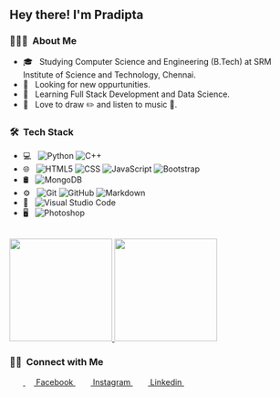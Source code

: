 <h2> Hey there! I'm Pradipta</h2>

<h3> 👨🏻‍💻 &nbsp;About Me </h3>


- 🎓 &nbsp; Studying Computer Science and Engineering (B.Tech) at SRM Institute of Science and Technology, Chennai.
- 💼 &nbsp; Looking for new oppurtunities.
- 🌱 &nbsp; Learning Full Stack Development and Data Science.
- 🥰 &nbsp; Love to draw ✏️ and listen to music 🎵.

<h3> 🛠 &nbsp;Tech Stack</h3>

- 💻 &nbsp;
  ![Python](https://img.shields.io/badge/-Python-333333?style=flat&logo=python)
  ![C++](https://img.shields.io/badge/-C++-333333?style=flat&logo=C%2B%2B&logoColor=00599C)
- 🌐 &nbsp;
  ![HTML5](https://img.shields.io/badge/-HTML5-333333?style=flat&logo=HTML5)
  ![CSS](https://img.shields.io/badge/-CSS-333333?style=flat&logo=CSS3&logoColor=1572B6)
  ![JavaScript](https://img.shields.io/badge/-JavaScript-333333?style=flat&logo=javascript)
  ![Bootstrap](https://img.shields.io/badge/-Bootstrap-333333?style=flat&logo=bootstrap&logoColor=563D7C)
- 🛢 &nbsp;
  ![MongoDB](https://img.shields.io/badge/-MongoDB-333333?style=flat&logo=mongodb)
- ⚙️ &nbsp;
  ![Git](https://img.shields.io/badge/-Git-333333?style=flat&logo=git)
  ![GitHub](https://img.shields.io/badge/-GitHub-333333?style=flat&logo=github)
  ![Markdown](https://img.shields.io/badge/-Markdown-333333?style=flat&logo=markdown)
- 🔧 &nbsp;
  ![Visual Studio Code](https://img.shields.io/badge/-Visual%20Studio%20Code-333333?style=flat&logo=visual-studio-code&logoColor=007ACC)
- 🖥 &nbsp;
  ![Photoshop](https://img.shields.io/badge/-Photoshop-333333?style=flat&logo=adobe-photoshop)

<br/>

<a href="https://github.com/ProMinato500">
  <img height="180em" src="https://github-readme-stats.vercel.app/api?username=ProMinato500&theme=buefy&show_icons=true" />
  <img height="180em" src="https://github-readme-stats.vercel.app/api/top-langs/?username=ProMinato500&theme=buefy&layout=compact" />
</a>

<br/>

<h3> 🤝🏻 &nbsp;Connect with Me </h3>

&nbsp;&nbsp;&nbsp;&nbsp;&nbsp;&nbsp;<a href = "https://www.facebook.com/ProMinato500"> <img src = "https://cdn1.iconfinder.com/data/icons/logotypes/32/square-facebook-256.png" height= 15px width = 15px> Facebook </a>&nbsp;&nbsp;
<a href = "https://www.instagram.com/prominato/"><img src = "https://image.flaticon.com/icons/svg/174/174855.svg" height= 15px width = 15px> Instagram </a>&nbsp;&nbsp;
<a href = "https://www.linkedin.com/in/pradipta-nandi-aa2245188/"><img src = "https://image.flaticon.com/icons/svg/174/174857.svg" height= 15px width = 15px> Linkedin </a>&nbsp;&nbsp;
<!-- <a href = "Coming Soon"><img src = "https://image.flaticon.com/icons/svg/841/841364.svg" height= 15px width = 15px> Website </a> -->















































[twitter]: https://twitter.com/codeSTACKr
[youtube]: https://youtube.com/codeSTACKr
[instagram]: https://instagram.com/codeSTACKr
[linkedin]: https://linkedin.com/in/codeSTACKr